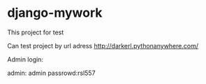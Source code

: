 # django-mywork

This project for test

Can test project by url adress http://darkerl.pythonanywhere.com/

Admin login:

admin: admin
passrowd:rsl557
